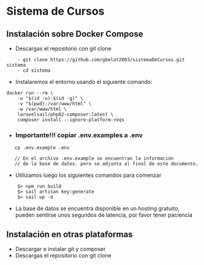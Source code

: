 # Sistema de Cursos

## Instalación sobre Docker Compose
- Descargas el repositorio con git clone
```
    - git clone https://github.com/gbelot2003/sistemaDeCursos.git sistema
    - cd sistema
```
- Instalaremos el entorno usando el siguiente comando:
```
docker run --rm \
    -u "$(id -u):$(id -g)" \
    -v "$(pwd):/var/www/html" \
    -w /var/www/html \
    laravelsail/php82-composer:latest \
    composer install --ignore-platform-reqs
```
- ### Importante!!! copiar .env.examples a .env
 ```
    cp .env.example .env

    // En el archivo .env.example se encuentran la información
    // de la base de datos. pero se adjunta al final de este documento.
 ```
 - Utilizamos luego los siguientes comandos para comenzar
```
    $> npm run build
    $> sail artisan key:generate
    $> sail up -d
```
- La base de datos se encuentra disponible en un hosting gratuito, pueden sentirse unos segundos de latencia, por favor tener paciencia

## Instalación en otras plataformas

- Descargar e instalar git y composer
- Descargas el repositorio con git clone
```
    - git clone https://github.com/gbelot2003/sistemaDeCursos.git sistema
    - cd sistema
```
- ### Importante!!! copiar .env.examples a .env
 ```
    cp .env.example .env
 ```

- utilizar los siguientes comandos para importar las dependencias
```
    $> composer install
    $> npm install

    // Por ultimo
    $> php artisan serve
```

### Información de conexión a base de datos
```
DB_CONNECTION=mysql
DB_HOST=sql.freedb.tech
DB_PORT=3306
DB_DATABASE=freedb_cursos
DB_USERNAME=freedb_cursos_sail
DB_PASSWORD=jaEj*G6q7CGDR3b

- Usuario para ingresar a dashboard
  user: gbelot2003@hotmail.com
  pass: password
```


